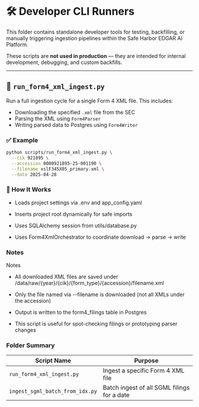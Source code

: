 # 🛠️ Developer CLI Runners

This folder contains standalone developer tools for testing, backfilling, or manually triggering ingestion pipelines within the Safe Harbor EDGAR AI Platform.

These scripts are **not used in production** — they are intended for internal development, debugging, and custom backfills.

---

## 📄 `run_form4_xml_ingest.py`

Run a full ingestion cycle for a single Form 4 XML file. This includes:

- Downloading the specified `.xml` file from the SEC
- Parsing the XML using `Form4Parser`
- Writing parsed data to Postgres using `Form4Writer`

### ✅ Example

```bash
python scripts/run_form4_xml_ingest.py \
  --cik 921895 \
  --accession 0000921895-25-001190 \
  --filename xslF345X05_primary.xml \
  --date 2025-04-28
```

### 🔧 How It Works
- Loads project settings via .env and app_config.yaml

- Inserts project root dynamically for safe imports

- Uses SQLAlchemy session from utils/database.py

- Uses Form4XmlOrchestrator to coordinate download → parse → write

### Notes
Notes
- All downloaded XML files are saved under /data/raw/{year}/{cik}/{form_type}/{accession}/filename.xml

- Only the file named via --filename is downloaded (not all XMLs under the accession)

- Output is written to the form4_filings table in Postgres

- This script is useful for spot-checking filings or prototyping parser changes

### Folder Summary

| Script Name                     | Purpose                                     |
| ------------------------------- | ------------------------------------------- |
| `run_form4_xml_ingest.py`       | Ingest a specific Form 4 XML file           |
| `ingest_sgml_batch_from_idx.py` | Batch ingest of all SGML filings for a date |
